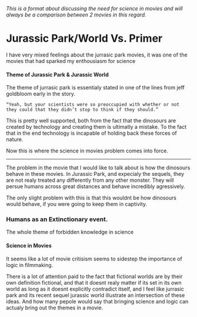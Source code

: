 *This is a format about discussing the need for science in movies and will always be a comparison between 2 movies in this regard.*

# Jurassic Park/World Vs. Primer

I have very mixed feelings about the jurrasic park movies, it was one of the movies that had sparked my enthousiasm for science

#### Theme of Jurassic Park & Jurassic World
The theme of jurrasic park is essentialy stated in one of the lines from jeff goldbloom early in the story.

`“Yeah, but your scientists were so preoccupied with whether or not they could that they didn’t stop to think if they should.”`

This is pretty well supported, both from the fact that the dinosours are created by technology and creating them is ultimatly a mistake. To the fact that in the end technology is incapable of holding back these forces of nature.

Now this is where the science in movies problem comes into force.

---

The problem in the movie that I would like to talk about is how the dinosours behave in these movies.  In Jurassic Park, and expecialy the sequels, they are not realy treated any differently from any other monster. They will persue humans across great distances and behave incredibly agressively.

The only slight problem with this is that this wouldnt be how dinosours would behave, if you were going to keep them in captivity. 

### Humans as an Extinctionary event.

The whole theme of forbidden knowledge in science

#### Science in Movies

It seems like a lot of movie critisism seems to sidestep the importance of logic in filmmaking.

There is a lot of attention paid to the fact that fictional worlds are by their own definition fictional, and that it doesnt realy matter if its set in its own world as long as it doesnt explicitly contradict itself, and I feel like jurrasic park and its recent sequel jurassic world illustrate an intersection of these ideas. And how many pepole would say that bringing science and logic can actualy bring out the themes in a movie.
